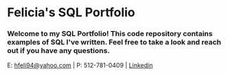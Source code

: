 # **Felicia's SQL Portfolio**
### Welcome to my SQL Portfolio! This code repository contains examples of SQL I've written. Feel free to take a look and reach out if you have any questions.
E: hfeli94@yahoo.com | P: 512-781-0409 | [Linkedin](https://www.linkedin.com/in/felicia-hernandez-552753143/)
